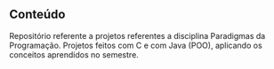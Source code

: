 ## Conteúdo
Repositório referente a projetos referentes a disciplina Paradigmas da Programação.
Projetos feitos com C e com Java (POO), aplicando os conceitos aprendidos no semestre.
